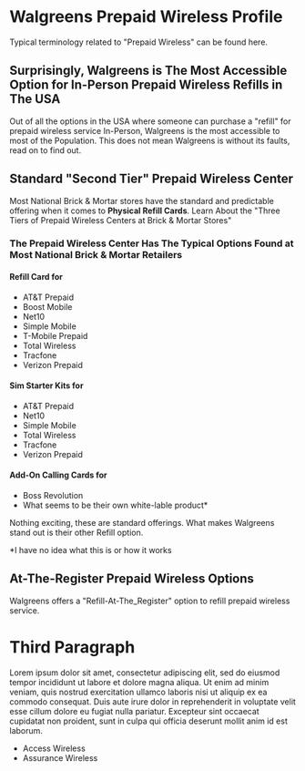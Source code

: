 # Walgreens Prepaid Wireless Profile


Typical terminology related to "Prepaid Wireless" can be found here.

## Surprisingly, Walgreens is The Most Accessible Option for In-Person Prepaid Wireless Refills in The USA
Out of all the options in the USA where someone can purchase a "refill" for prepaid wireless service In-Person, Walgreens is the most accessible to most of the Population. This does not mean Walgreens is without its faults, read on to find out.

## Standard "Second Tier" Prepaid Wireless Center
Most National Brick & Mortar stores have the standard and predictable offering when it comes to **Physical Refill Cards**. Learn About the "Three Tiers of Prepaid Wireless Centers at Brick & Mortar Stores"

### The Prepaid Wireless Center Has The Typical Options Found at Most National Brick & Mortar Retailers 

#### **Refill Card** for 
- AT&T Prepaid
- Boost Mobile
- Net10
- Simple Mobile
- T-Mobile Prepaid
- Total Wireless
- Tracfone
- Verizon Prepaid

#### **Sim Starter Kits** for
- AT&T Prepaid
- Net10
- Simple Mobile
- Total Wireless
- Tracfone
- Verizon Prepaid

#### **Add-On Calling Cards** for
- Boss Revolution
- What seems to be their own white-lable product*


Nothing exciting, these are standard offerings. What makes Walgreens stand out is their other Refill option.

*I have no idea what this is or how it works
## At-The-Register Prepaid Wireless Options
Walgreens offers a "Refill-At-The_Register" option to refill prepaid wireless service.



 # Third Paragraph       
Lorem ipsum dolor sit amet, consectetur adipiscing elit, sed do eiusmod tempor incididunt ut labore et dolore magna aliqua. Ut enim ad minim veniam, quis nostrud exercitation ullamco laboris nisi ut aliquip ex ea commodo consequat. Duis aute irure dolor in reprehenderit in voluptate velit esse cillum dolore eu fugiat nulla pariatur. Excepteur sint occaecat cupidatat non proident, sunt in culpa qui officia deserunt mollit anim id est laborum.


- Access Wireless
- Assurance Wireless
